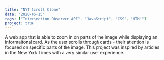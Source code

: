 ```yaml
---
title: "NYT Scroll Clone"
date: "2020-06-15"
tags: ["Intersection Observer API", "JavaScript", "CSS", "HTML"]
project: true
---
```


A web app that is able to zoom in on parts of the image while displaying an informaitonal card. As the user scrolls through cards - their attention is focused on specific parts of the image. This project was inspired by articles in the New York Times with a very similar user experience.
